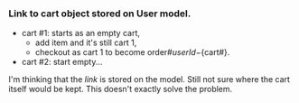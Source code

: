 ### Link to cart object stored on User model.

* cart #1: starts as an empty cart,
  * add item and it's still cart 1,
  * checkout as cart 1 to become order#${userId}-${cart#}.
* cart #2: start empty...

I'm thinking that the _link_ is stored on the model.
Still not sure where the cart itself would be kept.
This doesn't exactly solve the problem.
